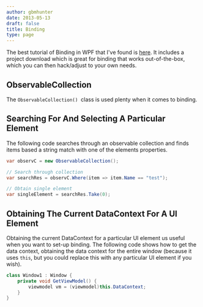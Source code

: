 ```yaml
---
author: gbmhunter
date: 2013-05-13
draft: false
title: Binding
type: page
---
```


The best tutorial of Binding in WPF that I've found is [here](http://blog.cylewitruk.com/2010/09/wpf-combobox-and-databinding-datacontext-itemssource-displaymemberpath-selecteditem-selectedvalue-selectedvaluepath/#comment-4032). It includes a project download which is great for binding that works out-of-the-box, which you can then hack/adjust to your own needs.

## ObservableCollection

The `ObservableCollection()`  class is used plenty when it comes to binding.

## Searching For And Selecting A Particular Element

The following code searches through an observable collection and finds items based a string match with one of the elements properties.

```c#    
var observC = new ObservableCollection();

// Search through collection
var searchRes = observC.Where(item => item.Name == "test");

// Obtain single element
var singleElement = searchRes.Take(0);
```

## Obtaining The Current DataContext For A UI Element

Obtaining the current DataContext for a particular UI element us useful when you want to set-up binding. The following code shows how to get the data context, obtaining the data context for the entire window (because it uses `this`, but you could replace this with any particular UI element if you wish).

```c#    
class Window1 : Window {
    private void GetViewModel() {
        viewmodel vm = (viewmodel)this.DataContext;
    }
}
```